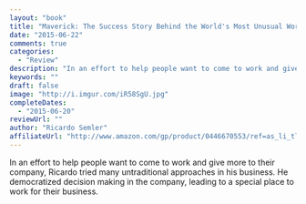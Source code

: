 ```yaml
---
layout: "book"
title: "Maverick: The Success Story Behind the World's Most Unusual Workplace"
date: "2015-06-22"
comments: true
categories:
  - "Review"
description: "In an effort to help people want to come to work and give more to their company, Ricardo tried many untraditional approaches in his business.  He demo"
keywords: ""
draft: false
image: "http://i.imgur.com/iR58SgU.jpg"
completeDates:
  - "2015-06-20"
reviewUrl: ""
author: "Ricardo Semler"
affiliateUrl: "http://www.amazon.com/gp/product/0446670553/ref=as_li_tl?ie=UTF8&camp=1789&creative=390957&creativeASIN=0446670553&linkCode=as2&tag=jaktre-20&linkId=VRPSQ3DZK5OEDCHG"
---
```


In an effort to help people want to come to work and give more to their company, Ricardo tried many untraditional approaches in his business.  He democratized decision making in the company, leading to a special place to work for their business.
